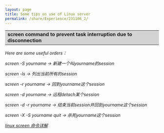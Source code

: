 ```yaml
---
layout: page
title: Some tips on use of Linux server
permalink: /share/Experience/231106_2/
---
```



<table><tr><td bgcolor=lightgray><strong>screen command to prevent task interruption due to disconnection</strong></td></tr></table>

<em>Here are some useful orders：</em>

_screen -S yourname -> 新建一个叫yourname的session_

_screen -ls -> 列出当前所有的session_

_screen -r yourname -> 回到yourname这个session_

_screen -d yourname -> 远程detach某个session_

_screen -d -r yourname -> 结束当前session并回到yourname这个session_

_screen -X -S yourname quit -> 杀死yourname这个session_

<em><a href="https://www.cnblogs.com/mchina/archive/2013/01/30/2880680.html" title="">linux screen 命令详解</a> </em>
